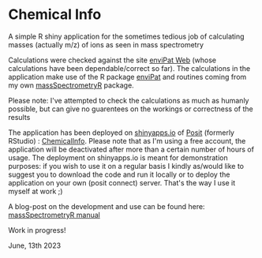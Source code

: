 # Chemical Info

A simple R shiny application for the sometimes tedious job of calculating masses (actually m/z) of ions as seen in mass spectrometry

Calculations were checked against the site [enviPat Web](https://www.envipat.eawag.ch/index.php) (whose calculations have been dependable/correct so far).
The calculations in the application make use of the R package [enviPat](https://cran.r-project.org/web/packages/enviPat/index.html) and routines coming from my own [massSpectrometryR](https://github.com/BenBruyneel/massSpectrometryR) package.

Please note: I've attempted to check the calculations as much as humanly possible, but can give no guarentees on the workings or correctness of the results

The application has been deployed on [shinyapps.io](https://www.shinyapps.io/) of [Posit](https://posit.co/) (formerly RStudio) : [ChemicalInfo](https://benbruyneel.shinyapps.io/ChemicalInfo/). Please note that as I'm using a free account, the application will be deactivated after more than a certain number of hours of usage. The deployment on shinyapps.io is meant for demonstration purposes: if you wish to use it on a regular basis I kindly as/would like to suggest you to download the code and run it locally or to deploy the application on your own (posit connect) server. That's the way I use it myself at work ;)

A blog-post on the development and use can be found here: [massSpectrometryR manual](https://benbruyneel.github.io/massSpectrometryR/)

Work in progress!

June, 13th 2023
